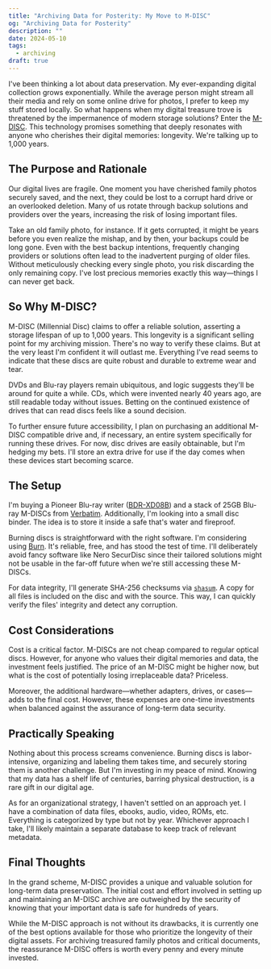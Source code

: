 ```yaml
---
title: "Archiving Data for Posterity: My Move to M-DISC"
og: "Archiving Data for Posterity"
description: ""
date: 2024-05-10
tags:
  - archiving
draft: true
---
```


I've been thinking a lot about data preservation. My ever-expanding digital collection grows exponentially. While the average person might stream all their media and rely on some online drive for photos, I prefer to keep my stuff stored locally. So what happens when my digital treasure trove is threatened by the impermanence of modern storage solutions? Enter the [M-DISC](https://www.mdisc.com). This technology promises something that deeply resonates with anyone who cherishes their digital memories: longevity. We're talking up to 1,000 years.

## The Purpose and Rationale

Our digital lives are fragile. One moment you have cherished family photos securely saved, and the next, they could be lost to a corrupt hard drive or an overlooked deletion. Many of us rotate through backup solutions and providers over the years, increasing the risk of losing important files.

Take an old family photo, for instance. If it gets corrupted, it might be years before you even realize the mishap, and by then, your backups could be long gone. Even with the best backup intentions, frequently changing providers or solutions often lead to the inadvertent purging of older files. Without meticulously checking every single photo, you risk discarding the only remaining copy. I've lost precious memories exactly this way—things I can never get back.

## So Why M-DISC?

M-DISC (Millennial Disc) claims to offer a reliable solution, asserting a storage lifespan of up to 1,000 years. This longevity is a significant selling point for my archiving mission. There's no way to verify these claims. But at the very least I'm confident it will outlast me. Everything I've read seems to indicate that these discs are quite robust and durable to extreme wear and tear.

DVDs and Blu-ray players remain ubiquitous, and logic suggests they'll be around for quite a while. CDs, which were invented nearly 40 years ago, are still readable today without issues. Betting on the continued existence of drives that can read discs feels like a sound decision.

To further ensure future accessibility, I plan on purchasing an additional M-DISC compatible drive and, if necessary, an entire system specifically for running these drives. For now, disc drives are easily obtainable, but I'm hedging my bets. I'll store an extra drive for use if the day comes when these devices start becoming scarce.

## The Setup

I'm buying a Pioneer Blu-ray writer ([BDR-XD08B](https://a.co/d/1ks1Qbc)) and a stack of 25GB Blu-ray M-DISCs from [Verbatim](https://a.co/d/je8ZJLw). Additionally, I'm looking into a small disc binder. The idea is to store it inside a safe that's water and fireproof.

Burning discs is straightforward with the right software. I'm considering using [Burn](https://burn-osx.sourceforge.io/Pages/English/home.html). It's reliable, free, and has stood the test of time. I'll deliberately avoid fancy software like Nero SecurDisc since their tailored solutions might not be usable in the far-off future when we're still accessing these M-DISCs.

For data integrity, I'll generate SHA-256 checksums via [`shasum`](https://linux.die.net/man/1/shasum). A copy for all files is included on the disc and with the source. This way, I can quickly verify the files' integrity and detect any corruption.

## Cost Considerations

Cost is a critical factor. M-DISCs are not cheap compared to regular optical discs. However, for anyone who values their digital memories and data, the investment feels justified. The price of an M-DISC might be higher now, but what is the cost of potentially losing irreplaceable data? Priceless.

Moreover, the additional hardware—whether adapters, drives, or cases—adds to the final cost. However, these expenses are one-time investments when balanced against the assurance of long-term data security.

## Practically Speaking

Nothing about this process screams convenience. Burning discs is labor-intensive, organizing and labeling them takes time, and securely storing them is another challenge. But I'm investing in my peace of mind. Knowing that my data has a shelf life of centuries, barring physical destruction, is a rare gift in our digital age.

As for an organizational strategy, I haven't settled on an approach yet. I have a combination of data files, ebooks, audio, video, ROMs, etc. Everything is categorized by type but not by year. Whichever approach I take, I'll likely maintain a separate database to keep track of relevant metadata.

## Final Thoughts

In the grand scheme, M-DISC provides a unique and valuable solution for long-term data preservation. The initial cost and effort involved in setting up and maintaining an M-DISC archive are outweighed by the security of knowing that your important data is safe for hundreds of years.

While the M-DISC approach is not without its drawbacks, it is currently one of the best options available for those who prioritize the longevity of their digital assets. For archiving treasured family photos and critical documents, the reassurance M-DISC offers is worth every penny and every minute invested.